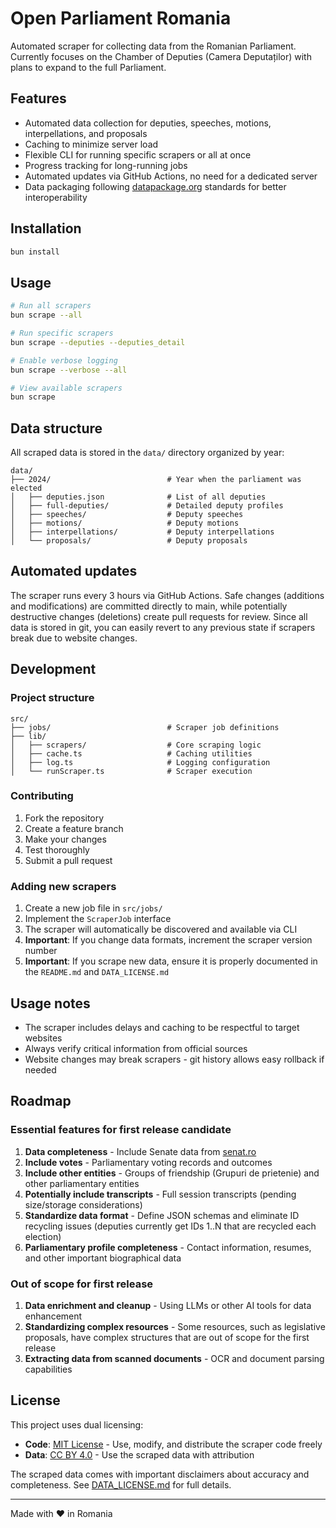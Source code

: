# Open Parliament Romania

Automated scraper for collecting data from the Romanian Parliament. Currently focuses on the Chamber of Deputies (Camera Deputaților) with plans to expand to the full Parliament.

## Features

- Automated data collection for deputies, speeches, motions, interpellations, and proposals
- Caching to minimize server load
- Flexible CLI for running specific scrapers or all at once
- Progress tracking for long-running jobs
- Automated updates via GitHub Actions, no need for a dedicated server
- Data packaging following [datapackage.org](https://datapackage.org) standards for better interoperability

## Installation

```bash
bun install
```

## Usage

```bash
# Run all scrapers
bun scrape --all

# Run specific scrapers
bun scrape --deputies --deputies_detail

# Enable verbose logging
bun scrape --verbose --all

# View available scrapers
bun scrape
```

## Data structure

All scraped data is stored in the `data/` directory organized by year:

```
data/
├── 2024/                          # Year when the parliament was elected
│   ├── deputies.json              # List of all deputies
│   ├── full-deputies/             # Detailed deputy profiles
│   ├── speeches/                  # Deputy speeches
│   ├── motions/                   # Deputy motions
│   ├── interpellations/           # Deputy interpellations
│   └── proposals/                 # Deputy proposals
```

## Automated updates

The scraper runs every 3 hours via GitHub Actions. Safe changes (additions and modifications) are committed directly to main, while potentially destructive changes (deletions) create pull requests for review. Since all data is stored in git, you can easily revert to any previous state if scrapers break due to website changes.

## Development

### Project structure

```
src/
├── jobs/                          # Scraper job definitions
├── lib/
│   ├── scrapers/                  # Core scraping logic
│   ├── cache.ts                   # Caching utilities
│   ├── log.ts                     # Logging configuration
│   └── runScraper.ts              # Scraper execution 
```

### Contributing

1. Fork the repository
2. Create a feature branch
3. Make your changes
4. Test thoroughly
5. Submit a pull request

### Adding new scrapers

1. Create a new job file in `src/jobs/`
2. Implement the `ScraperJob` interface
3. The scraper will automatically be discovered and available via CLI
4. **Important**: If you change data formats, increment the scraper version number
5. **Important**: If you scrape new data, ensure it is properly documented in the `README.md` and `DATA_LICENSE.md`

## Usage notes

- The scraper includes delays and caching to be respectful to target websites
- Always verify critical information from official sources
- Website changes may break scrapers - git history allows easy rollback if needed

## Roadmap

### Essential features for first release candidate

1. **Data completeness** - Include Senate data from [senat.ro](https://senat.ro)
2. **Include votes** - Parliamentary voting records and outcomes
3. **Include other entities** - Groups of friendship (Grupuri de prietenie) and other parliamentary entities
4. **Potentially include transcripts** - Full session transcripts (pending size/storage considerations)
5. **Standardize data format** - Define JSON schemas and eliminate ID recycling issues (deputies currently get IDs 1..N that are recycled each election)
6. **Parliamentary profile completeness** - Contact information, resumes, and other important biographical data

### Out of scope for first release

1. **Data enrichment and cleanup** - Using LLMs or other AI tools for data enhancement
2. **Standardizing complex resources** - Some resources, such as legislative proposals, have complex structures that are out of scope for the first release
3. **Extracting data from scanned documents** - OCR and document parsing capabilities

## License

This project uses dual licensing:

- **Code**: [MIT License](LICENSE) - Use, modify, and distribute the scraper code freely
- **Data**: [CC BY 4.0](DATA_LICENSE.md) - Use the scraped data with attribution

The scraped data comes with important disclaimers about accuracy and completeness. See [DATA_LICENSE.md](DATA_LICENSE.md) for full details.

---

Made with ❤️ in Romania
